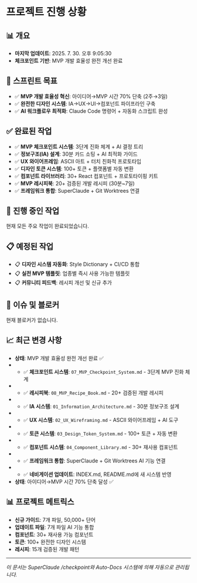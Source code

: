 # 프로젝트 진행 상황

## 📊 개요
- **마지막 업데이트**: 2025. 7. 30. 오후 9:05:30
- **체크포인트 기반**: MVP 개발 효율성 완전 개선 완료

## 🎯 스프린트 목표
- ✅ **MVP 개발 효율성 혁신**: 아이디어→MVP 시간 70% 단축 (2주→3일)
- ✅ **완전한 디자인 시스템**: IA→UX→UI→컴포넌트 파이프라인 구축
- ✅ **AI 워크플로우 최적화**: Claude Code 명령어 + 자동화 스크립트 완성

## ✅ 완료된 작업
- ✅ **MVP 체크포인트 시스템**: 3단계 진화 체계 + AI 결정 트리
- ✅ **정보구조(IA) 설계**: 30분 카드 소팅 + AI 최적화 가이드
- ✅ **UX 와이어프레임**: ASCII 아트 + 터치 친화적 프로토타입
- ✅ **디자인 토큰 시스템**: 100+ 토큰 + 플랫폼별 자동 변환
- ✅ **컴포넌트 라이브러리**: 30+ React 컴포넌트 + 프로토타이핑 키트
- ✅ **MVP 레시피북**: 20+ 검증된 개발 레시피 (30분~7일)
- ✅ **프레임워크 통합**: SuperClaude + Git Worktrees 연결

## 🔄 진행 중인 작업
현재 모든 주요 작업이 완료되었습니다.

## 📋 예정된 작업
- 📋 **디자인 시스템 자동화**: Style Dictionary + CI/CD 통합
- 📋 **실전 MVP 템플릿**: 업종별 즉시 사용 가능한 템플릿
- 📋 **커뮤니티 피드백**: 레시피 개선 및 신규 추가

## 🚨 이슈 및 블로커
현재 블로커가 없습니다.

## 📈 최근 변경 사항
- **상태**: MVP 개발 효율성 완전 개선 완료 ✅
- - ✅ **체크포인트 시스템**: `07_MVP_Checkpoint_System.md` - 3단계 MVP 진화 체계
- - ✅ **레시피북**: `08_MVP_Recipe_Book.md` - 20+ 검증된 개발 레시피
- - ✅ **IA 시스템**: `01_Information_Architecture.md` - 30분 정보구조 설계
- - ✅ **UX 시스템**: `02_UX_Wireframing.md` - ASCII 와이어프레임 + AI 도구
- - ✅ **토큰 시스템**: `03_Design_Token_System.md` - 100+ 토큰 + 자동 변환
- - ✅ **컴포넌트 시스템**: `04_Component_Library.md` - 30+ 재사용 컴포넌트
- - ✅ **프레임워크 통합**: SuperClaude + Git Worktrees AI 기능 연결
- - ✅ **네비게이션 업데이트**: INDEX.md, README.md에 새 시스템 반영
- **상태**: 아이디어→MVP 시간 70% 단축 달성 ✅

## 📊 프로젝트 메트릭스
- **신규 가이드**: 7개 파일, 50,000+ 단어
- **업데이트 파일**: 7개 파일 AI 기능 통합
- **컴포넌트**: 30+ 재사용 가능 컴포넌트
- **토큰**: 100+ 완전한 디자인 시스템
- **레시피**: 15개 검증된 개발 패턴

---
*이 문서는 SuperClaude /checkpoint와 Auto-Docs 시스템에 의해 자동으로 관리됩니다.*
